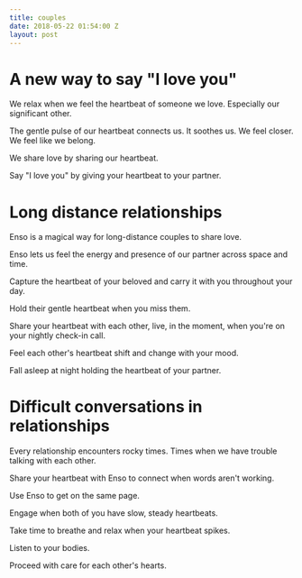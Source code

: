 ```yaml
---
title: couples
date: 2018-05-22 01:54:00 Z
layout: post
---
```


# A new way to say "I love you" 

We relax when we feel the heartbeat of someone we love. Especially our significant other. 

The gentle pulse of our heartbeat connects us. It soothes us. We feel closer. We feel like we belong.

We share love by sharing our heartbeat. 

Say "I love you" by giving your heartbeat to your partner.

# Long distance relationships  

Enso is a magical way for long-distance couples to share love. 

Enso lets us feel the energy and presence of our partner across space and time. 

Capture the heartbeat of your beloved and carry it with you throughout your day.

Hold their gentle heartbeat when you miss them. 

Share your heartbeat with each other, live, in the moment, when you're on your nightly check-in call. 

Feel each other's heartbeat shift and change with your mood.

Fall asleep at night holding the heartbeat of your partner.

# Difficult conversations in relationships

Every relationship encounters rocky times. Times when we have trouble talking with each other. 

Share your heartbeat with Enso to connect when words aren't working.

Use Enso to get on the same page. 

Engage when both of you have slow, steady heartbeats. 

Take time to breathe and relax when your heartbeat spikes. 

Listen to your bodies. 

Proceed with care for each other's hearts.

